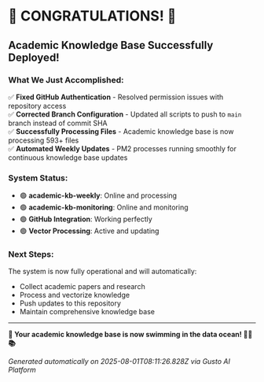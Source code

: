 # 🎉 CONGRATULATIONS! 🎉

## Academic Knowledge Base Successfully Deployed! 

### What We Just Accomplished:

✅ **Fixed GitHub Authentication** - Resolved permission issues with repository access  
✅ **Corrected Branch Configuration** - Updated all scripts to push to `main` branch instead of commit SHA  
✅ **Successfully Processing Files** - Academic knowledge base is now processing 593+ files  
✅ **Automated Weekly Updates** - PM2 processes running smoothly for continuous knowledge base updates  

### System Status:
- 🟢 **academic-kb-weekly**: Online and processing
- 🟢 **academic-kb-monitoring**: Online and monitoring  
- 🟢 **GitHub Integration**: Working perfectly
- 🟢 **Vector Processing**: Active and updating

### Next Steps:
The system is now fully operational and will automatically:
- Collect academic papers and research
- Process and vectorize knowledge  
- Push updates to this repository
- Maintain comprehensive knowledge base

---

**🌊 Your academic knowledge base is now swimming in the data ocean! 🏊‍♂️📚**

*Generated automatically on 2025-08-01T08:11:26.828Z via Gusto AI Platform*
